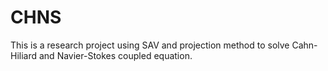 # CHNS
This is a research project using SAV and projection method to solve Cahn-Hiliard and Navier-Stokes coupled equation.

